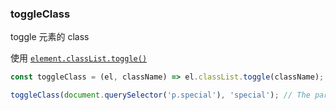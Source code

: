 ### toggleClass

toggle 元素的 class

使用 [`element.classList.toggle()`](https://developer.mozilla.org/zh-CN/docs/Web/API/Element/classList)

```js
const toggleClass = (el, className) => el.classList.toggle(className);
```

```js
toggleClass(document.querySelector('p.special'), 'special'); // The paragraph will not have the 'special' class anymore
```
